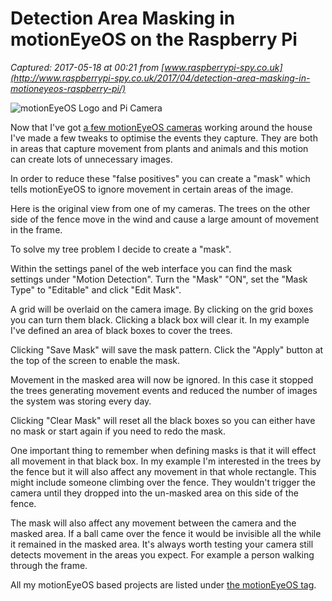 # Detection Area Masking in motionEyeOS on the Raspberry Pi

_Captured: 2017-05-18 at 00:21 from [www.raspberrypi-spy.co.uk](http://www.raspberrypi-spy.co.uk/2017/04/detection-area-masking-in-motioneyeos-raspberry-pi/)_

![motionEyeOS Logo and Pi Camera](http://www.raspberrypi-spy.co.uk/wp-content/uploads/2017/04/pi_camera_module_motioneyeos_logo-702x336.jpg)

Now that I've got [a few motionEyeOS cameras](http://www.raspberrypi-spy.co.uk/2017/04/raspberry-pi-zero-w-cctv-camera-with-motioneyeos/) working around the house I've made a few tweaks to optimise the events they capture. They are both in areas that capture movement from plants and animals and this motion can create lots of unnecessary images.

In order to reduce these "false positives" you can create a "mask" which tells motionEyeOS to ignore movement in certain areas of the image.

Here is the original view from one of my cameras. The trees on the other side of the fence move in the wind and cause a large amount of movement in the frame.

To solve my tree problem I decide to create a "mask".

Within the settings panel of the web interface you can find the mask settings under "Motion Detection". Turn the "Mask" "ON", set the "Mask Type" to "Editable" and click "Edit Mask".

A grid will be overlaid on the camera image. By clicking on the grid boxes you can turn them black. Clicking a black box will clear it. In my example I've defined an area of black boxes to cover the trees.

Clicking "Save Mask" will save the mask pattern. Click the "Apply" button at the top of the screen to enable the mask.

Movement in the masked area will now be ignored. In this case it stopped the trees generating movement events and reduced the number of images the system was storing every day.

Clicking "Clear Mask" will reset all the black boxes so you can either have no mask or start again if you need to redo the mask.

One important thing to remember when defining masks is that it will effect all movement in that black box. In my example I'm interested in the trees by the fence but it will also affect any movement in that whole rectangle. This might include someone climbing over the fence. They wouldn't trigger the camera until they dropped into the un-masked area on this side of the fence.

The mask will also affect any movement between the camera and the masked area. If a ball came over the fence it would be invisible all the while it remained in the masked area. It's always worth testing your camera still detects movement in the areas you expect. For example a person walking through the frame.

All my motionEyeOS based projects are listed under [the motionEyeOS tag](http://www.raspberrypi-spy.co.uk/tag/motioneyeos/).
